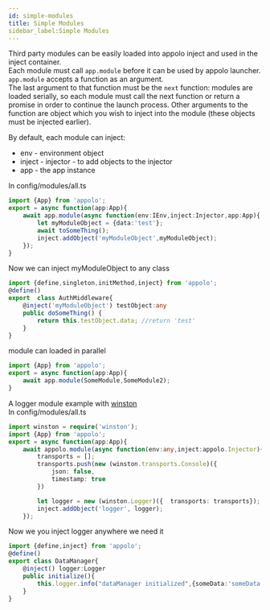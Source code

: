 ```yaml
---
id: simple-modules
title: Simple Modules
sidebar_label:Simple Modules
---
```


Third party modules can be easily loaded into appolo inject and used in the inject container.<br>
Each module must call `app.module` before it can be used by appolo launcher.<br>
`app.module` accepts a function as an argument.<br>
The last argument to that function must be the `next` function: modules are loaded serially, so each module must call the next function or return a promise in order to continue the launch process.
Other arguments to the function are object which you wish to inject into the module (these objects must be injected earlier).

By default, each module can inject:
- env - environment object
- inject - injector - to add objects to the injector
- app - the app instance

In config/modules/all.ts
```typescript
import {App} from 'appolo';
export = async function(app:App){
    await app.module(async function(env:IEnv,inject:Injector,app:App){
        let myModuleObject = {data:'test'};
        await toSomeThing();
        inject.addObject('myModuleObject',myModuleObject);
    });
}
```
Now we can inject myModuleObject to any class
```typescript
import {define,singleton,initMethod,inject} from 'appolo';
@define()
export  class AuthMiddleware{
    @inject('myModuleObject') testObject:any
    public doSomeThing() {
        return this.testObject.data; //return 'test'
    }
}
```

module can loaded in parallel
```typescript
import {App} from 'appolo';
export = async function(app:App){
    await app.module(SomeModule,SomeModule2);
}
```

A logger module example with [winston](https://github.com/flatiron/winston)<br>
In config/modules/all.ts
```typescript
import winston = require('winston');
import {App} from 'appolo';
export = async function(app:App){
    await appolo.module(async function(env:any,inject:appolo.Injector){
        transports = [];
        transports.push(new (winston.transports.Console)({
            json: false,
            timestamp: true
        })

        let logger = new (winston.Logger)({  transports: transports});
        inject.addObject('logger', logger);
    });
```
Now we you inject logger anywhere we need it
```typescript
import {define,inject} from 'appolo';
@define()
export class DataManager{
    @inject() logger:Logger
    public initialize(){
        this.logger.info("dataManager initialized",{someData:'someData'})
    }
}
```